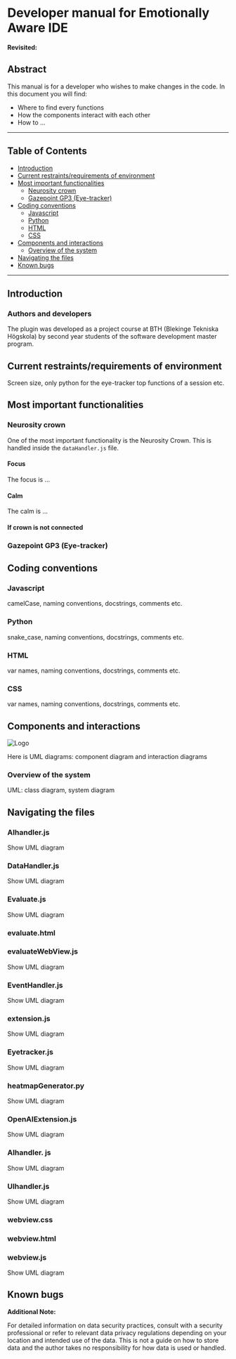 # Developer manual for Emotionally Aware IDE

**Revisited:** <!-- Insert today's date manually -->

## Abstract

This manual is for a developer who wishes to make changes in the code. In this document you will find:

- Where to find every functions
- How the components interact with each other
- How to ...

---

## Table of Contents

- [Introduction](#introduction)
- [Current restraints/requirements of environment](#current-restraintsrequirements-of-environment)
- [Most important functionalities](#most-important-functionalities)
  - [Neurosity crown](#neurosity-crown)
  - [Gazepoint GP3 (Eye-tracker)](#gazepoint-gp3-eye-tracker)
- [Coding conventions](#coding-conventions)
  - [Javascript](#javascript)
  - [Python](#python)
  - [HTML](#html)
  - [CSS](#css)
- [Components and interactions](#components-and-interactions)
  - [Overview of the system](#overview-of-the-system)
- [Navigating the files](#navigating-the-files)
- [Known bugs](#known-bugs)

---

## Introduction

### Authors and developers

The plugin was developed as a project course at BTH (Blekinge Tekniska Högskola) by second year students of the software development master program.

## Current restraints/requirements of environment

Screen size, only python for the eye-tracker top functions of a session etc.

## Most important functionalities

### Neurosity crown

One of the most important functionality is the Neurosity Crown. This is handled inside the `dataHandler.js` file.

#### Focus

The focus is ...

#### Calm

The calm is ...

#### If crown is not connected

### Gazepoint GP3 (Eye-tracker)

## Coding conventions

### Javascript

camelCase, naming conventions, docstrings, comments etc.

### Python

snake_case, naming conventions, docstrings, comments etc.

### HTML

var names, naming conventions, docstrings, comments etc.

### CSS

var names, naming conventions, docstrings, comments etc.

## Components and interactions

![Logo](https://im17.inviewer.se/skiss/48/48CF7PTCY8.jpg?123 "BTH")

Here is UML diagrams: component diagram and interaction diagrams

### Overview of the system

UML: class diagram, system diagram

## Navigating the files

### AIhandler.js

Show UML diagram

### DataHandler.js

Show UML diagram

### Evaluate.js

Show UML diagram

### evaluate.html

### evaluateWebView.js

Show UML diagram

### EventHandler.js

Show UML diagram

### extension.js

Show UML diagram

### Eyetracker.js

Show UML diagram

### heatmapGenerator.py

Show UML diagram

### OpenAIExtension.js

Show UML diagram

### AIhandler. js

Show UML diagram

### UIhandler.js

Show UML diagram

### webview.css

### webview.html

### webview.js

Show UML diagram

## Known bugs

**Additional Note:**

For detailed information on data security practices, consult with a security professional or refer to relevant data privacy regulations depending on your location and intended use of the data. This is not a guide on how to store data and the author takes no responsibility for how data is used or handled.
